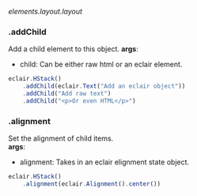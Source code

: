 _elements.layout.layout_
### .addChild
Add a child element to this object.
**args**:
- child: Can be either raw html or an eclair element. 
```javascript
eclair.HStack()
    .addChild(eclair.Text("Add an eclair object"))
    .addChild("Add raw text")
    .addChild("<p>Or even HTML</p>")
```
### .alignment
Set the alignment of child items.
<br/>**args**:
- alignment: Takes in an eclair elignment state object.
```javascript
eclair.HStack()
    .alignment(eclair.Alignment().center())
```
